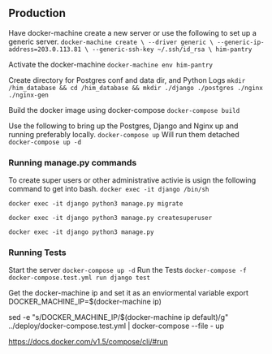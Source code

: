 ## Production
Have docker-machine create a new server or use the following to set up a generic server.
 `docker-machine create \
  --driver generic \
  --generic-ip-address=203.0.113.81 \
  --generic-ssh-key ~/.ssh/id_rsa \
  him-pantry`
  
Activate the docker-machine
```docker-machine env him-pantry```

Create directory for Postgres conf and data dir, and Python Logs
```mkdir /him_database && cd /him_database && mkdir ./django ./postgres ./nginx ./nginx-gen```

Build the docker image using docker-compose
```docker-compose build```

Use the following to bring up the Postgres, Django and Nginx up and running preferably locally.
```docker-compose up```
Will run them detached
```docker-compose up -d```


### Running manage.py commands

To create super users or other administrative activie is usign the following command to get into bash.
```docker exec -it django /bin/sh```

```docker exec -it django python3 manage.py migrate```

```docker exec -it django python3 manage.py createsuperuser```

```docker exec -it django python3 manage.py```

### Running Tests
Start the server
```docker-compose up -d```
Run the Tests
```docker-compose -f docker-compose.test.yml run django test```

 
Get the docker-machine ip and set it as an enviormental variable
export DOCKER_MACHINE_IP=$(docker-machine ip)

sed -e "s/DOCKER_MACHINE_IP/$(docker-machine ip default)/g" ../deploy/docker-compose.test.yml | docker-compose --file - up


https://docs.docker.com/v1.5/compose/cli/#run